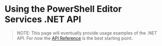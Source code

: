 # Using the PowerShell Editor Services .NET API

> NOTE: This page will eventually provide usage examples of the .NET
> API.  For now the [API Reference](../api/index.md) is the best starting point.